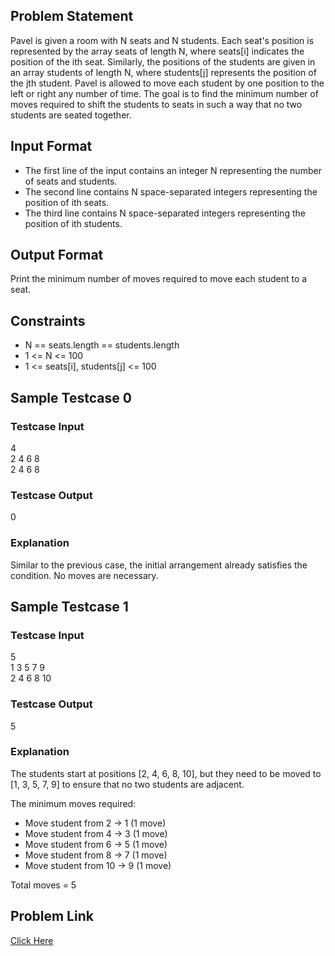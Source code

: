 ## Problem Statement
Pavel is given a room with N seats and N students. 
Each seat's position is represented by the array seats of length N, where seats[i] indicates the position of the ith seat.
Similarly, the positions of the students are given in an array students of length N, where students[j] represents the position of the jth student.
Pavel is allowed to move each student by one position to the left or right any number of time. 
The goal is to find the minimum number of moves required to shift the students to seats in such a way that no two students are seated together.

## Input Format

- The first line of the input contains an integer N representing the number of seats and students.
- The second line contains N space-separated integers representing the position of ith seats.
- The third line contains N space-separated integers representing the position of ith students.

## Output Format
Print the minimum number of moves required to move each student to a seat.

## Constraints

- N == seats.length == students.length
- 1 <= N <= 100
- 1 <= seats[i], students[j] <= 100

## Sample Testcase 0

### Testcase Input

4 <br>
2 4 6 8 <br>
2 4 6 8

### Testcase Output
0

### Explanation

Similar to the previous case, the initial arrangement already satisfies the condition. No moves are necessary.

## Sample Testcase 1

### Testcase Input

5 <br>
1 3 5 7 9 <br>
2 4 6 8 10

### Testcase Output
5

### Explanation
The students start at positions [2, 4, 6, 8, 10], but they need to be moved to [1, 3, 5, 7, 9] to ensure that no two students are adjacent.

The minimum moves required:

- Move student from 2 → 1 (1 move)
- Move student from 4 → 3 (1 move)
- Move student from 6 → 5 (1 move)
- Move student from 8 → 7 (1 move)
- Move student from 10 → 9 (1 move)
  
Total moves = 5

## Problem Link

[Click Here](https://unstop.com/courses/unstop-practice-interview-pep/30-days-dsa-bootcamp/day-arrays-operations-37726/coding-question-37729/)
